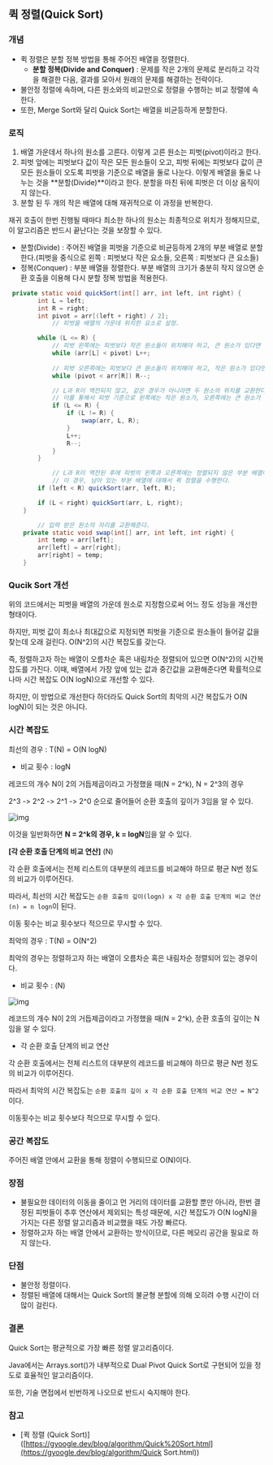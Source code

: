 ## 퀵 정렬(Quick Sort)



### 개념

- 퀵 정렬은 분할 정복 방법을 통해 주어진 배열을 정렬한다.
  - **분할 정복(Divide and Conquer)** : 문제를 작은 2개의 문제로 분리하고 각각을 해결한 다음, 결과를 모아서 원래의 문제를 해결하는 전략이다.
- 불안정 정렬에 속하며, 다른 원소와의 비교만으로 정렬을 수행하는 비교 정렬에 속한다.
- 또한, Merge Sort와 달리 Quick Sort는 배열을 비균등하게 분할한다.



### 로직

1. 배열 가운데서 하나의 원소를 고른다. 이렇게 고른 원소는 피벗(pivot)이라고 한다.
2. 피벗 앞에는 피벗보다 값이 작은 모든 원소들이 오고, 피벗 뒤에는 피벗보다 값이 큰 모든 원소들이 오도록 피벗을 기준으로 배열을 둘로 나눈다. 이렇게 배열을 둘로 나누는 것을 **분할(Divide)**이라고 한다. 분할을 마친 뒤에 피벗은 더 이상 움직이지 않는다.
3. 분할 된 두 개의 작은 배열에 대해 재귀적으로 이 과정을 반복한다.

재귀 호출이 한번 진행될 때마다 최소한 하나의 원소는 최종적으로 위치가 정해지므로, 이 알고리즘은 반드시 끝난다는 것을 보장할 수 있다.



- 분할(Divide) : 주어진 배열을 피벗을 기준으로 비균등하게 2개의 부분 배열로 분할한다.(피벗을 중식으로 왼쪽 : 피벗보다 작은 요소들, 오른쪽 : 피벗보다 큰 요소들)
- 정복(Conquer) : 부분 배열을 정렬한다. 부분 배열의 크기가 충분히 작지 않으면 순환 호출을 이용해 다시 분할 정복 방법을 적용한다.



```java
 private static void quickSort(int[] arr, int left, int right) {
        int L = left;
        int R = right;
        int pivot = arr[(left + right) / 2];
   			// 피벗을 배열의 가운데 위치한 요소로 설정.

        while (L <= R) {
          	// 피벗 왼쪽에는 피벗보다 작은 원소들이 위치해야 하고, 큰 원소가 있다면 반복문을 나온다.
            while (arr[L] < pivot) L++;
			
          	// 피벗 오른쪽에는 피벗보다 큰 원소들이 위치해야 하고, 작은 원소가 있다면 반복문을 나온다.
            while (pivot < arr[R]) R--;

          	// L과 R이 역전되지 않고, 같은 경우가 아니라면 두 원소의 위치를 교환한다.
          	// 이를 통해서 피벗 기준으로 왼쪽에는 작은 원소가, 오른쪽에는 큰 원소가 위치하게 된다.
            if (L <= R) {
                if (L != R) {
                    swap(arr, L, R);
                }
                L++;
                R--;
            }
        }

   			// L과 R이 역전된 후에 피벗의 왼쪽과 오른쪽에는 정렬되지 않은 부분 배열이 남아있을 수 있다.
   			// 이 경우, 남아 있는 부분 배열에 대해서 퀵 정렬을 수행한다.
        if (left < R) quickSort(arr, left, R);

        if (L < right) quickSort(arr, L, right);
    }

		// 입력 받은 원소의 자리를 교환해준다.
    private static void swap(int[] arr, int left, int right) {
        int temp = arr[left];
        arr[left] = arr[right];
        arr[right] = temp;
    }
```



### Qucik Sort 개선

위의 코드에서는 피벗을 배열의 가운데 원소로 지정함으로써 어느 정도 성능을 개선한 형태이다.

하지만, 피벗 값이 최소나 최대값으로 지정되면 피벗을 기준으로 원소들이 들어갈 값을 찾는데 오래 걸린다. O(N^2)의 시간 복잡도를 갖는다.



즉, 정렬하고자 하는 배열이 오름차순 혹은 내림차순 정렬되어 있으면 O(N^2)의 시간복잡도를 가진다. 이때, 배열에서 가장 앞에 있는 값과 중간값을 교환해준다면 확률적으로나마 시간 복잡도 O(N logN)으로 개선할 수 있다. 

하지만, 이 방법으로 개선한다 하더라도 Quick Sort의 최악의 시간 복잡도가 O(N logN)이 되는 것은 아니다.



### 시간 복잡도

최선의 경우 : T(N) = O(N logN)

- 비교 횟수 : logN

레코드의 개수 N이 2의 거듭제곱이라고 가정했을 때(N = 2^k), N = 2^3의 경우

2^3 -> 2^2 -> 2^1 -> 2^0 순으로 줄어들어 순환 호출의 깊이가 3임을 알 수 있다.

![img](https://github.com/GimunLee/tech-refrigerator/raw/master/Algorithm/resources/quick-sort-002.png)

이것을 일반화하면 **N = 2^k의 경우, k = logN**임을 알 수 있다.



**[각 순환 호출 단계의 비교 연산]** (N)

각 순환 호출에서는 전체 리스트의 대부분의 레코드를 비교해야 하므로 평균 N번 정도의 비교가 이루어진다.

따라서, 최선의 시간 복잡도는 `순환 호출의 깊이(logn) x 각 순환 호출 단계의 비교 연산(n) = n logn`이 된다.

이동 횟수는 비교 횟수보다 적으므로 무시할 수 있다.



최악의 경우 : T(N) = O(N^2)

최악의 경우는 정렬하고자 하는 배열이 오름차순 혹은 내림차순 정렬되어 있는 경우이다.

- 비교 횟수 : (N)

![img](https://github.com/GimunLee/tech-refrigerator/raw/master/Algorithm/resources/quick-sort-003.png)

레코드의 개수 N이 2의 거듭제곱이라고 가정했을 때(N = 2^k), 순환 호출의 깊이는 N임을 알 수 있다.



- 각 순환 호출 단계의 비교 연산

각 순환 호출에서는 전체 리스트의 대부분의 레코드를 비교해야 하므로 평균 N번 정도의 비교가 이루어진다.

따라서 최악의 시간 복잡도는 `순환 호출의 깊이 x 각 순환 호출 단계의 비교 연산 = N^2` 이다.

이동횟수는 비교 횟수보다 적으므로 무시할 수 있다.



### 공간 복잡도

주어진 배열 안에서 교환을 통해 정렬이 수행되므로 O(N)이다.



### 장점

- 불필요한 데이터의 이동을 줄이고 먼 거리의 데이터를 교환할 뿐만 아니라, 한번 결정된 피벗들이 추후 연산에서 제외되는 특성 때문에, 시간 복잡도가 O(N logN)을 가지는 다른 정렬 알고리즘과 비교했을 때도 가장 빠르다.
- 정렬하고자 하는 배열 안에서 교환하는 방식이므로, 다른 메모리 공간을 필요로 하지 않는다.



### 단점

- 불안정 정렬이다.
- 정렬된 배열에 대해서는 Quick Sort의 불균형 분할에 의해 오히려 수행 시간이 더 많이 걸린다.



### 결론

Quick Sort는 평균적으로 가장 빠른 정렬 알고리즘이다.

Java에서는 Arrays.sort()가 내부적으로 Dual Pivot Quick Sort로 구현되어 있을 정도로 효율적인 알고리즘이다.

또한, 기술 면접에서 빈번하게 나오므로 반드시 숙지해야 한다.



### 참고

- [퀵 정렬 (Quick Sort)]([https://gyoogle.dev/blog/algorithm/Quick%20Sort.html](https://gyoogle.dev/blog/algorithm/Quick Sort.html))